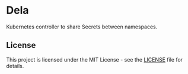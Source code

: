 # Dela
Kubernetes controller to share Secrets between namespaces.

## License
This project is licensed under the MIT License - see the [LICENSE](LICENSE) file for details.
